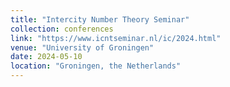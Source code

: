 ```yaml
---
title: "Intercity Number Theory Seminar"
collection: conferences
link: "https://www.icntseminar.nl/ic/2024.html"
venue: "University of Groningen"
date: 2024-05-10
location: "Groningen, the Netherlands"
---
```

